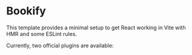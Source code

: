# Bookify

This template provides a minimal setup to get React working in Vite with HMR and some ESLint rules.

Currently, two official plugins are available:
